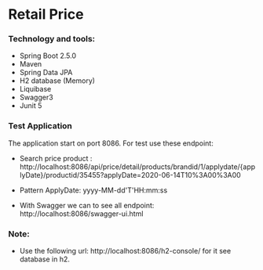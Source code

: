 # Retail Price


### Technology and tools:

* Spring Boot 2.5.0
* Maven
* Spring Data JPA
* H2 database (Memory)
* Liquibase
* Swagger3
* Junit 5


### Test Application
The application start on port 8086. For test use these endpoint:
* Search price product : http://localhost:8086/api/price/detail/products/brandid/1/applydate/{applyDate}/productid/35455?applyDate=2020-06-14T10%3A00%3A00
* Pattern ApplyDate:  yyyy-MM-dd'T'HH:mm:ss

*  With Swagger we can  to see all endpoint: http://localhost:8086/swagger-ui.html

### Note: 
* Use the following url: http://localhost:8086/h2-console/ for it see  database in h2.